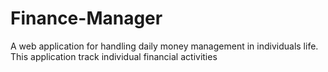 # Finance-Manager
A web application for handling daily money management in individuals life. This application track individual financial activities   

